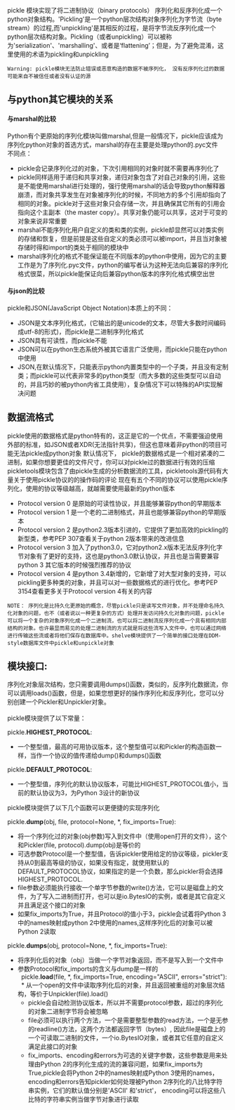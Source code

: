pickle 模块实现了将二进制协议（binary protocols） 序列化和反序列化成一个python对象结构。'Pickling'是一个python层次结构对象序列化为字节流（byte stream）的过程,而'unpickling'是其相反的过程，是将字节流反序列化成一个python层次结构对象。Pickling（或者unpickling）可以被称为'serialization'、'marshalling'、或者是‘flattening’；但是，为了避免混淆，这里使用的术语为pickling和unpickling  

```
Warning: pickle模块无法防止错误或恶意构造的数据不被序列化， 没有反序列化过的数据可能来自不被信任或者没有认证的源
```

## 与python其它模块的关系   
#### 与marshal的比较  
Python有个更原始的序列化模块叫做marshal,但是一般情况下，pickle应该成为序列化python对象的首选方式，marshal的存在主要是处理python的.pyc文件    
不同点：    
* pickle会记录序列化过的对象，下次引用相同的对象时就不需要再序列化了
* pickle同样适用于递归和共享对象，递归对象包含了对自己对象的引用，这些是不能使用marshal进行处理的，强行使用marshal的话会导致python解释器崩溃，而对象共享发生在对象被序列化的时候，不同地方的多个引用却指向了相同的对象。pickle对于这些对象只会存储一次，并且确保其它所有的引用会指向这个主副本（the master copy）。共享对象仍能可以共享，这对于可变的对象来说非常重要
* marshal不能序列化用户自定义的类和类的实例，pickle却显然可以对类实例的存储和恢复，但是前提是这些自定义的类必须可以被import，并且当对象被存储时得和import的类处于相同的模块中
* marshal序列化的格式不能保证能在不同版本的python中使用，因为它的主要工作是为了序列化.pyc文件，python的编写者认为这种无法向后兼容的序列化格式很菜，所以pickle能保证向后兼容python版本的序列化格式横空出世  

#### 与json的比较
 pickle和JSON(JavaScript Object Notation)本质上的不同：
 * JSON是文本序列化格式，(它输出的是unicode的文本，尽管大多数时间编码成utf-8的形式)，而pickle是二进制序列化格式
 * JSON具有可读性，而pickle不能
 * JSON可以在python生态系统外被其它语言广泛使用，而pickle只能在python中使用
 * JSON,在默认情况下，只能表示python内置类型中的一个子类，并且没有定制类；而pickle可以代表非常多的python类型（而大多数的这些类型可以自动的，并且巧妙的被python内省工具使用），复杂情况下可以特殊的API实现解决问题

## 数据流格式
pickle使用的数据格式是python特有的，这正是它的一个优点，不需要强迫使用外部的标准，如JSON或者XDR(无法指针共享)，但这也意味着非python的项目可能无法pickle成python对象
默认情况下， pickle的数据格式是一个相对紧凑的二进制，如果你想要更佳的文件尺寸，你可以对pickle过的数据进行有效的压缩
pickletools模块包含了由pickle生成的分析数据流的工具，pickletools源代码有大量关于使用pickle协议的的操作码的评论
现在有五个不同的协议可以使用pickle序列化，使用的协议等级越高，就越需要使用最新的python版本
* Protocol version 0 是原始的可读性协议，并且能够兼容python的早期版本
* Protocol version 1 是一个老的二进制格式，并且也能够兼容python的早期版本
* Protocol version 2 是python2.3版本引进的，它提供了更加高效的pickling的新型类，参考PEP 307查看关于python 2版本带来的改进信息
* Protocol version 3 加入了python3.0，它对python2.x版本无法反序列化字节对象有了更好的支持，这也是python3.0默认协议，并且也是当需要兼容python 3 其它版本的时候强烈推荐的协议
* Protocol version 4 是python 3.4新增的，它新增了对大型对象的支持，可以pickling更多种类的对象，并且可以对一些数据格式的进行优化。参考PEP 3154查看更多关于Protocol version 4有关的内容

```
NOTE： 序列化是比持久化更原始的概念，尽管pickle只是读写文件对象，并不处理命名持久化对象的问题，也不（或者说以一种更复杂的方式）处理并发访问持久化对象的问题，pickle可以将一个复杂的对象序列化成一个二进制流，也可以将二进制流反序列化成一个具有相同内部结构的对象。也许最显而易见的处理二进制流的方式就是将这些流写入文件中，也可以通过网络进行传输这些流或者将他们保存在数据库中。shelve模块提供了一个简单的接口处理在DDM-style数据库文件中pickle和unpickle对象

```

## 模块接口:
序列化对象层次结构，您只需要调用dumps()函数，类似的，反序列化数据流，你可以调用loads()函数，但是，如果您想更好的操作序列化和反序列化，您可以分别创建一个Pickler和Unpickler对象。<br/>
<br/>
pickle模块提供了以下常量：<br/>

pickle.__HIGHEST_PROTOCOL__: 
* 一个整型值，最高的可用协议版本，这个整型值可以和Pickler的构造函数一样，当作一个协议的值传递给dump()和dumps()函数<br/>

pickle.__DEFAULT_PROTOCOL__:
* 一个整型值，序列化的默认协议版本，可能比HIGHEST_PROTOCOL值小，当前的默认协议为3，为Python 3设计的新协议<br/>
 
pickle模块提供了以下几个函数可以更便捷的实现序列化

pickle.__dump__(obj, file, protocol=None, *, fix_imports=True):
* 将一个序列化过的对象(obj参数)写入到文件中（使用open打开的文件），这个和Pickler(file, protocol).dump(obj)是等价的<br/>
* 可选参数Protocol是一个整型值，告诉pickler使用给定的协议等级，pickler支持从0到最高等级的协议，如果没有指定，就使用默认的DEFAULT_PROTOCOL协议，如果指定的是一个负数，那么pickler将会选择HIGHEST_PROTOCOL.<br/>
* file参数必须能执行接收一个单字节参数的write()方法，它可以是磁盘上的文件，为了写入二进制而打开，也可以是io.BytesIO的实例，或者是其它自定义并且满足这个接口的对象<br/>
* 如果fix_imports为True，并且Protocol的值小于3，pickle会试着将Python 3中的names映射成python 2中使用的names,这样序列化后的对象可以被Python 2读取<br/>

pickle.__dumps__(obj, protocol=None, *, fix_imports=True):
* 将序列化后的对象（obj）当做一个字节对象返回，而不是写入到一个文件中
* 参数Protocol和fix_imports的含义与dump是一样的<br/>
 
pickle.__load__(file, *, fix_imports=True, encoding="ASCII", errors="strict"):
   * 从一个open的文件中读取序列化后的对象，并且返回被重组的对象层次结构，等价于Unpickler(file).load()
   * pickle会自动检测协议版本，所以并不需要protocol参数，超过的序列化的对象二进制字节将会被忽略
   * file必须可以执行两个方法，一个是需要整型参数的read方法，一个是无参的readline()方法，这两个方法都返回字节（bytes）, 因此file是磁盘上的一个可读取二进制的文件，一个io.BytesIO对象，或者其它任意的自定义满足此接口的对象
   * fix_imports、encoding和errors为可选的关键字参数，这些参数是用来处理由Python 2的序列化生成的流的兼容问题，如果fix_imports为True,pickle会将Python 2中的names映射成Python 3使用的names， encoding和errors告知pickler如何处理被Python 2序列化的八比特字符串实例，它们的默认值分别是'ASCII' 和'strict'， encoding可以将这些八比特的字符串实例当做字节对象进行读取
   
